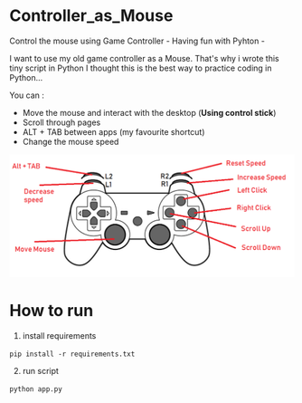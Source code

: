 # Controller_as_Mouse
Control the mouse using Game Controller - Having fun with Pyhton -

I want to use my old game controller as a Mouse. That's why i wrote this tiny script in Python
I thought this is the best way to practice coding in Python... 

You can :
* Move the mouse and interact with the desktop (__Using control stick__)
* Scroll through pages
* ALT + TAB between apps (my favourite shortcut)
* Change the mouse speed

![](tuto.png)

# How to run

1. install requirements

`pip install -r requirements.txt`

2. run script

`python app.py`
